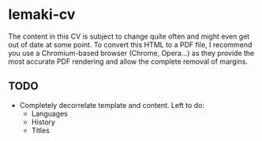 # lemaki-cv

The content in this CV is subject to change quite often and might even get out of date at some point.
To convert this HTML to a PDF file, I recommend you use a Chromium-based browser (Chrome, Opera...)
as they provide the most accurate PDF rendering and allow the complete removal of margins.

## TODO

* Completely decorrelate template and content. Left to do:
  * Languages
  * History
  * Titles
